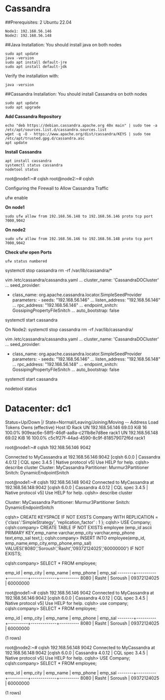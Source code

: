 # Cassandra

##Prerequisites:
2 Ubuntu 22.04

```
Node1: 192.168.56.146
Node2: 192.168.56.148
```

##Java Installation: You should install java on both nodes

```
sudo apt update
java -version
sudo apt install default-jre
sudo apt install default-jdk
```

Verify the installation with:

```
java -version
```


##Cassandra Installation: You should install Cassandra on both nodes 


```
sudo apt update
sudo apt upgrade
```


**Add Cassandra Repository**
```
echo "deb https://debian.cassandra.apache.org 40x main" | sudo tee -a /etc/apt/sources.list.d/cassandra.sources.list
wget -q -O - https://www.apache.org/dist/cassandra/KEYS | sudo tee /etc/apt/trusted.gpg.d/cassandra.asc
apt update
```

**Install Cassandra**
```
apt install cassandra
systemctl status cassandra
nodetool status
```

root@node1:~# cqlsh
root@node2:~# cqlsh


Configuring the Firewall to Allow Cassandra Traffic

ufw enable

**On node1**
```
sudo ufw allow from 192.168.56.148 to 192.168.56.146 proto tcp port 7000,9042
```

**On node2**
```
sudo ufw allow from 192.168.56.146 to 192.168.56.148 proto tcp port 7000,9042
```
**Check ufw open Ports**

```
ufw status numbered
```



systemctl stop cassandra
rm -rf /var/lib/cassandra/*

vim  /etc/cassandra/cassandra.yaml
...
cluster_name: 'CassandraDOCluster'
...
seed_provider:
  - class_name: org.apache.cassandra.locator.SimpleSeedProvider
    parameters:
         - seeds: "192.168.56.146"
...
listen_address: "192.168.56.146"
...
rpc_address: "192.168.56.146"
...
endpoint_snitch: GossipingPropertyFileSnitch
...
auto_bootstrap: false

systemctl start cassandra


On Node2:
systemctl stop cassandra
rm -rf /var/lib/cassandra/

vim  /etc/cassandra/cassandra.yaml
...
cluster_name: 'CassandraDOCluster'
...
seed_provider:
  - class_name: org.apache.cassandra.locator.SimpleSeedProvider
    parameters:
         - seeds: "192.168.56.146"
...
listen_address: "192.168.56.148"
...
rpc_address: "192.168.56.148"
...
endpoint_snitch: GossipingPropertyFileSnitch
...
auto_bootstrap: false

systemctl start cassandra


nodetool status

Datacenter: dc1
===============
Status=Up/Down
|/ State=Normal/Leaving/Joining/Moving
--  Address         Load       Tokens  Owns (effective)  Host ID                               Rack
UN  192.168.56.146  69.03 KiB  16      100.0%            909eac6e-58f5-46df-aa8a-c211b8e7d8ee  rack1
UN  192.168.56.148  69.02 KiB  16      100.0%            c5c1f27f-44ad-4590-8c9f-818579072f6d  rack1


root@node1:~# cqlsh 192.168.56.146 9042

Connected to MyCassandra at 192.168.56.146:9042
[cqlsh 6.0.0 | Cassandra 4.0.12 | CQL spec 3.4.5 | Native protocol v5]
Use HELP for help.
cqlsh> describe cluster
Cluster: MyCassandra
Partitioner: Murmur3Partitioner
Snitch: DynamicEndpointSnitch


root@node1:~# cqlsh 192.168.56.148 9042
Connected to MyCassandra at 192.168.56.148:9042
[cqlsh 6.0.0 | Cassandra 4.0.12 | CQL spec 3.4.5 | Native protocol v5]
Use HELP for help.
cqlsh> describe cluster

Cluster: MyCassandra
Partitioner: Murmur3Partitioner
Snitch: DynamicEndpointSnitch


cqlsh> CREATE KEYSPACE IF NOT EXISTS Company   WITH REPLICATION = {'class':'SimpleStrategy', 'replication_factor' : 1 };
cqlsh> USE Company;
cqlsh:company> CREATE TABLE IF NOT EXISTS employee (emp_id   ascii PRIMARY KEY,emp_name   varchar,emp_city varchar,emp_phone text,emp_sal text,);
cqlsh:company> INSERT INTO employee(emp_id, emp_name,emp_city,emp_phone,emp_sal) VALUES('8080','Soroush','Rasht','09372124025','60000000') IF NOT EXISTS;

cqlsh:company> SELECT * FROM employee;

 emp_id | emp_city | emp_name | emp_phone   | emp_sal
--------+----------+----------+-------------+----------
   8080 |    Rasht |  Soroush | 09372124025 | 60000000


root@node1:~# cqlsh 192.168.56.146 9042
Connected to MyCassandra at 192.168.56.146:9042
[cqlsh 6.0.0 | Cassandra 4.0.12 | CQL spec 3.4.5 | Native protocol v5]
Use HELP for help.
cqlsh> use company;
cqlsh:company> SELECT * FROM employee;

 emp_id | emp_city | emp_name | emp_phone   | emp_sal
--------+----------+----------+-------------+----------
   8080 |    Rasht |  Soroush | 09372124025 | 60000000

(1 rows)



root@node2:~# cqlsh 192.168.56.148 9042
Connected to MyCassandra at 192.168.56.148:9042
[cqlsh 6.0.0 | Cassandra 4.0.12 | CQL spec 3.4.5 | Native protocol v5]
Use HELP for help.
cqlsh> USE Company;
cqlsh:company> SELECT * FROM employee;

 emp_id | emp_city | emp_name | emp_phone   | emp_sal
--------+----------+----------+-------------+----------
   8080 |    Rasht |  Soroush | 09372124025 | 60000000

(1 rows)




